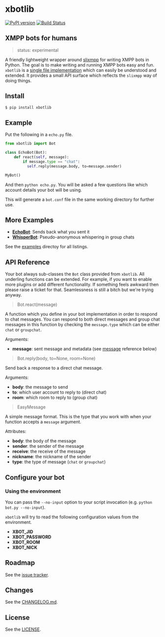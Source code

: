 # xbotlib

[![PyPI version](https://badge.fury.io/py/xbotlib.svg)](https://badge.fury.io/py/xbotlib)
[![Build Status](https://drone.autonomic.zone/api/badges/decentral1se/xbotlib/status.svg?ref=refs/heads/main)](https://drone.autonomic.zone/decentral1se/xbotlib)

## XMPP bots for humans

> status: experimental

A friendly lightweight wrapper around
[slixmpp](https://slixmpp.readthedocs.io/) for writing XMPP bots in Python. The
goal is to make writing and running XMPP bots easy and fun. `xbotlib` is a
[single file implementation](./xbotlib.py) which can easily be understood and
extended. It provides a small API surface which reflects the `slixmpp` way of
doing things.

## Install

```sh
$ pip install xbotlib
```

## Example

Put the following in a `echo.py` file.

```python
from xbotlib import Bot

class EchoBot(Bot):
    def react(self, message):
        if message.type == "chat":
          self.reply(message.body, to=message.sender)

MyBot()
```

And then `python echo.py`. You will be asked a few questions like which account
details your bot will be using.

This will generate a `bot.conf` file in the same working directory for further use.

## More Examples

- **[EchoBot](./examples/echo.py)**: Sends back what you sent it
- **[WhisperBot](./examples/whisper.py)**: Pseudo-anonymous whispering in group chats

See the [examples](./examples/) directoy for all listings.

## API Reference

Your bot always sub-classes the `Bot` class provided from `xbotlib`. All
underling functions can be extended. For example, if you want to enable more
plugins or add different functionality. If something feels awkward then please
raise a ticket for that. Seamlessness is still a bitch but we're trying anyway.

> Bot.react(message)

A function which you define in your bot implementation in order to respond to
chat messages. You can respond to both direct messages and group chat messages
in this function by checking the `message.type` which can be either `chat` or
`groupchat`.

Arguments:

- **message**: sent message and metadata (see [message](#message) reference below)

> Bot.reply(body, to=None, room=None)

Send back a response to a direct chat message.

Arguments:

- **body**: the message to send
- **to**: which user account to reply to (direct chat)
- **room**: which room to reply to (group chat)

> EasyMessage

A simple message format. This is the type that you work with when your function
accepts a `message` argument.

Attributes:

- **body**: the body of the message
- **sender**: the sender of the message
- **receive**: the receive of the message
- **nickname**: the nickname of the sender
- **type**: the type of message (`chat` or `groupchat`)

## Configure your bot

### Using the environment

You can pass the `--no-input` option to your script invocation (e.g. `python bot.py --no-input`).

`xbotlib` will try to read the following configuration values from the environment.

- **XBOT_JID**
- **XBOT_PASSWORD**
- **XBOT_ROOM**
- **XBOT_NICK**

## Roadmap

See the [issue tracker](https://git.autonomic.zone/decentral1se/xbotlib/issues).

## Changes

See the [CHANGELOG.md](./CHANGELOG.md).

## License

See the [LICENSE](./LICENSE.md).
